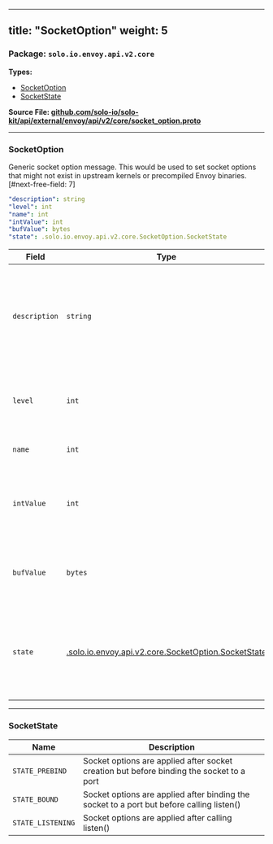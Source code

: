 
---
title: "SocketOption"
weight: 5
---

<!-- Code generated by solo-kit. DO NOT EDIT. -->


### Package: `solo.io.envoy.api.v2.core` 
**Types:**


- [SocketOption](#socketoption)
- [SocketState](#socketstate)
  



**Source File: [github.com/solo-io/solo-kit/api/external/envoy/api/v2/core/socket_option.proto](https://github.com/solo-io/solo-kit/blob/main/api/external/envoy/api/v2/core/socket_option.proto)**





---
### SocketOption

 
Generic socket option message. This would be used to set socket options that
might not exist in upstream kernels or precompiled Envoy binaries.
[#next-free-field: 7]

```yaml
"description": string
"level": int
"name": int
"intValue": int
"bufValue": bytes
"state": .solo.io.envoy.api.v2.core.SocketOption.SocketState

```

| Field | Type | Description |
| ----- | ---- | ----------- | 
| `description` | `string` | An optional name to give this socket option for debugging, etc. Uniqueness is not required and no special meaning is assumed. |
| `level` | `int` | Corresponding to the level value passed to setsockopt, such as IPPROTO_TCP. |
| `name` | `int` | The numeric name as passed to setsockopt. |
| `intValue` | `int` | Because many sockopts take an int value. Only one of `intValue` or `bufValue` can be set. |
| `bufValue` | `bytes` | Otherwise it's a byte buffer. Only one of `bufValue` or `intValue` can be set. |
| `state` | [.solo.io.envoy.api.v2.core.SocketOption.SocketState](../socket_option.proto.sk/#socketstate) | The state in which the option will be applied. When used in BindConfig STATE_PREBIND is currently the only valid value. |




---
### SocketState



| Name | Description |
| ----- | ----------- | 
| `STATE_PREBIND` | Socket options are applied after socket creation but before binding the socket to a port |
| `STATE_BOUND` | Socket options are applied after binding the socket to a port but before calling listen() |
| `STATE_LISTENING` | Socket options are applied after calling listen() |





<!-- Start of HubSpot Embed Code -->
<script type="text/javascript" id="hs-script-loader" async defer src="//js.hs-scripts.com/5130874.js"></script>
<!-- End of HubSpot Embed Code -->
